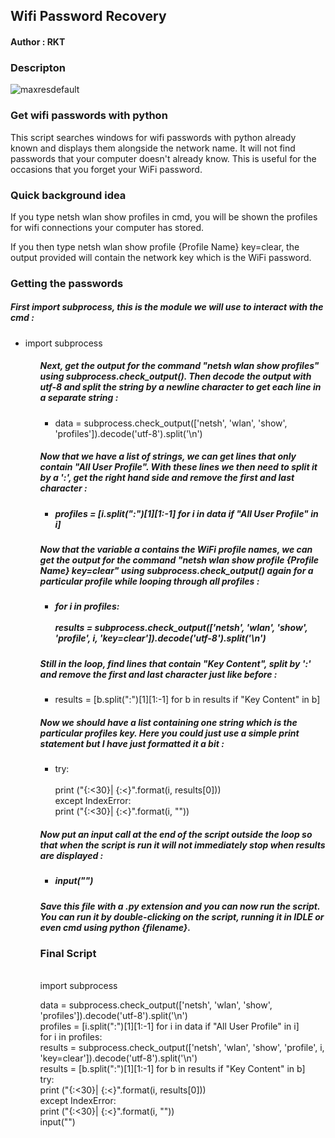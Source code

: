 <h2> Wifi Password Recovery</h2>

<h4>Author : RKT</h4>

### Descripton ###

![maxresdefault](https://user-images.githubusercontent.com/69615463/94769137-f1371f80-03ce-11eb-9932-2574dcf82e75.jpg)

### Get wifi passwords with python  ###

This script searches windows for wifi passwords with python already known and displays them alongside the network name. It will not find passwords that your computer doesn't already know. This is useful for the occasions that you forget your WiFi password.

### Quick background idea ###

If you type netsh wlan show profiles in cmd, you will be shown the profiles for wifi connections your computer has stored.

If you then type netsh wlan show profile {Profile Name} key=clear, the output provided will contain the network key which is the WiFi password.

### Getting the passwords ###

<h5>First import subprocess, this is the module we will use to interact with the cmd :</h5>

<ul>
<li>import subprocess</li>
<ul>

<h5>Next, get the output for the command "netsh wlan show profiles" using subprocess.check_output(). Then decode the output with utf-8 and split the string by a newline character to get each line in a separate string :</h5>

<ul>
<li>data = subprocess.check_output(['netsh', 'wlan', 'show', 'profiles']).decode('utf-8').split('\n')</li>
</ul>

<h5>Now that we have a list of strings, we can get lines that only contain "All User Profile". With these lines we then need to split it by a ':', get the right hand side and remove the first and last character :<h5>

<ul>
<li>profiles = [i.split(":")[1][1:-1] for i in data if "All User Profile" in i]
</ul>

<h5>Now that the variable a contains the WiFi profile names, we can get the output for the command "netsh wlan show profile {Profile Name} key=clear" using subprocess.check_output() again for a particular profile while looping through all profiles :<h5>

<ul>
<li>for i in profiles:</li>
     <br>
    results = subprocess.check_output(['netsh', 'wlan', 'show', 'profile', i, 'key=clear']).decode('utf-8').split('\n')
</ul>

<h5>Still in the loop, find lines that contain "Key Content", split by ':' and remove the first and last character just like before :</h5>

<ul>
<li> results = [b.split(":")[1][1:-1] for b in results if "Key Content" in b]</li>
</ul>

<h5>Now we should have a list containing one string which is the particular profiles key. Here you could just use a simple print statement but I have just formatted it a bit :</h5>

<ul>
<li>try:</li>
      <br>
        print ("{:<30}|  {:<}".format(i, results[0]))
<br>
    except IndexError:
<br>
        print ("{:<30}|  {:<}".format(i, ""))
</ul>

<h5>Now put an input call at the end of the script outside the loop so that when the script is run it will not immediately stop when results are displayed : <h5>

<ul>
<li>input("")</li>
</ul>

<h5>Save this file with a .py extension and you can now run the script. You can run it by double-clicking on the script, running it in IDLE or even cmd using python {filename}.</h5>

### Final Script ###

<br>
import subprocess
<br>

data = subprocess.check_output(['netsh', 'wlan', 'show', 'profiles']).decode('utf-8').split('\n')
<br>
profiles = [i.split(":")[1][1:-1] for i in data if "All User Profile" in i]
<br>
for i in profiles:
    <br>
    results = subprocess.check_output(['netsh', 'wlan', 'show', 'profile', i, 'key=clear']).decode('utf-8').split('\n')
    <br>
    results = [b.split(":")[1][1:-1] for b in results if "Key Content" in b]
    <br>
    try:
    <br>
        print ("{:<30}|  {:<}".format(i, results[0]))
         <br>
    except IndexError:
         <br>
        print ("{:<30}|  {:<}".format(i, ""))
        <br>
input("")


